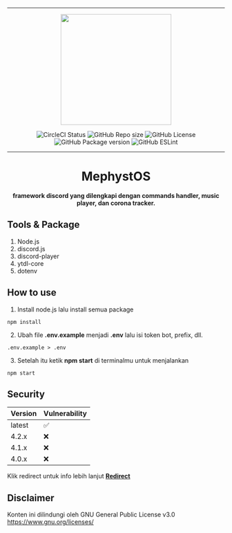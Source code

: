***

<p align="center">
<img src="https://cdn.discordapp.com/attachments/578227690822303755/812266660550410250/daqhbqc-11fef862-5825-4771-ba53-e2da2baace98.png" width="256" height="256">
<p align="center">
<img alt="CircleCI Status" src="https://circleci.com/gh/Mephysics/MephystOS.svg?style=svg" >
<img alt="GitHub Repo size" src="https://img.shields.io/github/repo-size/Mephysics/MephystOS.svg">
<img alt="GitHub License" src="https://img.shields.io/github/license/Mephysics/MephystOS.svg">
<img alt="GitHub Package version" src="https://img.shields.io/github/package-json/v/Mephysics/MephystOS.svg">
<img alt="GitHub ESLint" src="https://github.com/Mephysics/MephystOS/actions/workflows/CI.yml/badge.svg">

***
<h1 align="center">MephystOS</h1>
<p align="center"><b>framework discord yang dilengkapi dengan commands handler, music player, dan corona tracker.</b></p>

## Tools & Package

1. Node.js
2. discord.js
3. discord-player
4. ytdl-core
5. dotenv

## How to use

1. Install node.js lalu install semua package
```
npm install
```
2. Ubah file **.env.example** menjadi **.env** lalu isi token bot, prefix, dll.
```
.env.example > .env
```
3. Setelah itu ketik **npm start** di terminalmu untuk menjalankan
```
npm start
```

## Security

|Version|Vulnerability|
|-|-|
|latest|:white_check_mark:|
|4.2.x|:x:|
|4.1.x|:x:|
|4.0.x|:x:|

Klik redirect untuk info lebih lanjut <a href="https://github.com/Mephysics/MephystOS/security/policy">**Redirect**</a>

## Disclaimer

Konten ini dilindungi oleh GNU General Public License v3.0 https://www.gnu.org/licenses/
